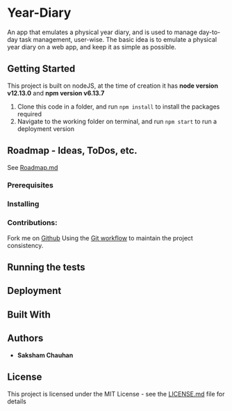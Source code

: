 # Year-Diary

An app that emulates a physical year diary, and is used to manage day-to-day task management, user-wise.
The basic idea is to emulate a physical year diary on a web app, and keep it as simple as possible.

## Getting Started

This project is built on nodeJS, at the time of creation it has **node version v12.13.0** and **npm version v6.13.7**

1. Clone this code in  a folder, and run `npm install` to install the packages required
2. Navigate to the working folder on terminal, and run `npm start` to run a deployment version

## Roadmap - Ideas, ToDos, etc.

See [Roadmap.md](./Roadmap.md)

### Prerequisites

<!-- What things you need to install the software and how to install them

```
*Give examples*
``` -->

### Installing

<!-- A step by step series of examples that tell you how to get a development env running

Say what the step will be

```
Give the example
```

And repeat

```
until finished
```

End with an example of getting some data out of the system or using it for a little demo -->

### Contributions:
Fork me on [Github](https://github.com/chauhanssaksham/year-diary)
Using the [Git workflow](https://nvie.com/posts/a-successful-git-branching-model/) to maintain the project consistency.

## Running the tests

<!-- Explain how to run the automated tests for this system

### Break down into end to end tests

Explain what these tests test and why

```
Give an example
```

### And coding style tests -->

<!-- Explain what these tests test and why

```
Give an example
``` -->

## Deployment

<!-- Add additional notes about how to deploy this on a live system -->

## Built With

<!-- * [Dropwizard](http://www.dropwizard.io/1.0.2/docs/) - The web framework used
* [Maven](https://maven.apache.org/) - Dependency Management
* [ROME](https://rometools.github.io/rome/) - Used to generate RSS Feeds -->

## Authors

* **Saksham Chauhan**

## License

This project is licensed under the MIT License - see the [LICENSE.md](LICENSE.md) file for details